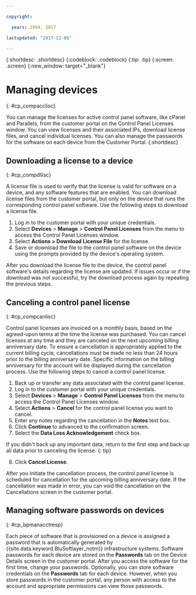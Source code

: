 ```yaml
---

copyright:

  years: 1994, 2017

lastupdated: "2017-12-06"

---
```


{:shortdesc: .shortdesc}
{:codeblock: .codeblock}
{:tip: .tip}
{:screen: .screen}
{:new_window: target="_blank"}

# Managing devices
{: #cp_compacclisc}

You can manage the licenses for active control panel software, like cPanel and Parallels, from the customer portal on the Control Panel Licenses window. You can view licenses and their associated IPs, download license files, and cancel individual licenses. You can also manage the passwords for the software on each device from the Customer Portal.
{:shortdesc}


## Downloading a license to a device
{: #cp_compdllisc}

A license file is used to verify that the license is valid for software on a device, and any software features that are enabled. You can download license files from the customer portal, but only on the device that runs the corresponding control panel software. Use the following steps to download a license file.

1. Log in to the customer portal with your unique credentials.
2. Select **Devices** > **Manage** > **Control Panel Licenses** from the menu to access the Control Panel Licenses window.
3. Select **Actions > Download License File** for the license.
4. Save or download the file to the control panel software on the device using the prompts provided by the device's operating system.

After you download the license file to the device, the control panel software's details regarding the license are updated. If issues occur or if the download was not successful, try the download process again by repeating the previous steps.

## Canceling a control panel license
{: #cp_compcanlisc}

Control panel licenses are invoiced on a monthly basis, based on the agreed-upon terms at the time the license was purchased. You can cancel licenses at any time and they are canceled on the next upcoming billing anniversary date. To ensure a cancellation is appropriately applied to the current billing cycle, cancellations must be made no less than 24 hours prior to the billing anniversary date. Specific information on the billing anniversary for the account will be displayed during the cancellation process. Use the following steps to cancel a control panel license.

1. Back up or transfer any data associated with the control panel license.
2. Log in to the customer portal with your unique credentials.
3. Select **Devices** > **Manage** > **Control Panel Licenses** from the menu to access the Control Panel Licenses window.
4. Select **Actions** > **Cancel** for the control panel license you want to cancel.
5. Enter any notes regarding the cancellation in the **Notes** text box.
6. Click **Continue** to advanced to the confirmation screen.
7. Select the **Data Loss Acknowledgement** check box.
  
  If you didn't back up any important data, return to the first step and back up all data prior to canceling the license.
  {: tip}

8. Click **Cancel License**.

After you initiate the cancellation process, the control panel license is scheduled for cancellation for the upcoming billing anniversary date. If the cancellation was made in error, you can void the cancellation on the Cancellations screen in the customer portal.

## Managing software passwords on devices
{: #cp_bpmanacctresp}

Each piece of software that is provisioned on a device is assigned a password that is automatically generated by {{site.data.keyword.BluSoftlayer_notm}} infrastructure systems. Software passwords for each device are stored on the **Passwords** tab on the Device Details screen in the customer portal.  After you access the software for the first time, change your passwords. Optionally, you can store software credentials on the **Passwords** tab for each device. However, when you store passwords in the customer portal, any person with access to the account and appropriate permissions can view those passwords.
